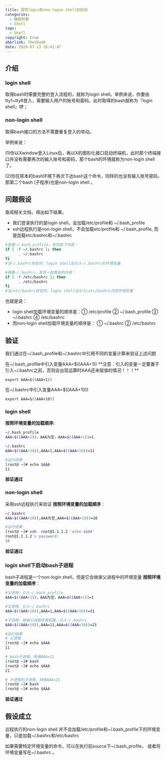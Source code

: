 ```yaml
---
title: 探究login和non-login shell的区别
categories:
  - 编程积累
  - Shell
tags:
  - Shell
copyright: true
abbrlink: 78e10ad0
date: 2020-07-13 16:41:47
---
```




## 介绍

### login shell

取得bash时需要完整的登入流程的，就称为login shell。举例来说，你要由tty1~tty6登入，需要输入用户的账号和密码，此时取得的bash就称为『login shell』啰；

### non-login shell

取得bash接口的方法不需要重复登入的举动。

举例来说：

(1)你以Xwindow登入Linux后，再以X的图形化接口启动终端机，此时那个终端接口并没有需要再次的输入账号和密码，那个bash的环境就称为non-login shell了。

(2)你在原本的bash环境下再次下达bash这个命令，同样的也没有输入账号密码，那第二个bash (子程序)也是non-login shell 。

<!--more-->



## 问题假设

查阅相关文档，得出如下结果。 

* 我们登录执行的是login shell，会加载/etc/profile和 ~/.bash_profile 
* ssh远程执行是non-login shell，不会加载etc/profile和 ~/.bash_profile, 而是加载etc/bashrc和~/.bashrc

```bash
#查看~/.bash_profile，发现如下内容：
if [ -f ~/.bashrc ]; then
      . ~/.bashrc
fi
#当~/.bashrc存在时，login shell会引入~/.bashrc的环境变量
```

```bash
#再看~/.bashrc，发现一段类似的内容：
if [ -f /etc/bashrc ]; then
      . /etc/bashrc
fi
#当/etc/bashrc存在时，login shell会引入/etc/bashrc内的环境变量
```

也就是说： 

* login shell加载环境变量的顺序是：① /etc/profile  ② ~/.bash_profile  ③ ~/.bashrc  ④ /etc/bashrc 
* 而non-login shell加载环境变量的顺序是： ① ~/.bashrc ② /etc/bashrc



## 验证

我们通过在~/.bash_profile和~/.bashrc中引用不同的变量计算来验证上述问题 

在~/.bash_profile中引入变量AAA=$((AAA+1)) 
**注意：引入的变量一定要置于引入~/.bashrc之前，否则会出现运算时AAA还未赋值的情况！！！**

```
export AAA=$((AAA+1))
```

在~/.bashrc中引入变量AAA=$((AAA+10))

```
export AAA=$((AAA+10))
```

### login shell

**按照环境变量的加载顺序:**

```bash
~/.bash_profile 
AAA=$((AAA+1))，AAA为空，AAA=$((AAA+1))=1

~/.bashrc 
AAA=$((AAA+10)),AAA=1,AAA=$((AAA+10))=11

#运行结果
[root@ ~]# echo $AAA
11
```

**验证通过**



### non-login shell

采用ssh远程执行来验证
**按照环境变量的加载顺序**：

```bash
~/.bashrc 
AAA=$((AAA+10)),AAA为空,AAA=$((AAA+10))=10

#运行结果
[root@ ~]# ssh  root@1.1.1.2 'echo $AAA'
root@1.1.1.2's password: 
10
```

**验证通过**



### login shell下启动bash子进程

bash子进程是一个non-login shell，但是它会继承父进程中的环境变量
**按照环境变量的加载顺序**：

```bash
#父进程，引入~/.bash_profile 
AAA=$((AAA+1))，AAA为空，AAA=$((AAA+1))=1

#父进程，引入~/.bashrc 
AAA=$((AAA+10)),AAA=1,AAA=$((AAA+10))=11

#子进程，继承父进程环境变量，引入~/.bashrc 
AAA=$((AAA+10)),AAA=11,AAA=$((AAA+10))=21

#运行结果
# 父进程
[root@ ~]# echo $AAA
11

# bash子进程，继承AAA=11
[root@ ~]# bash
[root@ ~]# echo $AAA
21

# 子进程的子进程，继承AAA=21
[root@ ~]# bash
[root@ ~]# echo $AAA
```

**验证通过**



## 假设成立

远程执行的non-login shell 并不会加载/etc/profile和~/.bash_profile下的环境变量，只是加载~/.bashrc和/etc/bashrc

如果需要特定环境变量的命令，可以在执行前source下~/.bash_profile， 或者将环境变量写在~/.bashrc 。